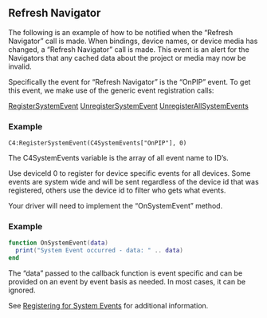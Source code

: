 
## Refresh Navigator

The following is an example of how to be notified when the “Refresh Navigator” call is made. When bindings, device names, or device media has changed, a “Refresh Navigator” call is made. This event is an alert for the Navigators that any cached data about the project or media may now be invalid.

Specifically the event for “Refresh Navigator” is the “OnPIP” event.  To get this event,  we make use of the generic event registration calls:

[RegisterSystemEvent][1]
[UnregisterSystemEvent][2]
[UnregisterAllSystemEvents][3]


### Example

`C4:RegisterSystemEvent(C4SystemEvents["OnPIP"], 0)`

The C4SystemEvents variable is the array of all event name to ID’s.

Use deviceId 0 to register for device specific events for all devices.  Some events are system wide and will be sent regardless of the device id that was registered, others use the device id to filter who gets what events.

Your driver will need to implement the “OnSystemEvent” method.


### Example

```lua
function OnSystemEvent(data)
  print("System Event occurred - data: " .. data)
end
```

The “data” passed to the callback function is event specific and can be provided on an event by event basis as needed.  In most cases, it can be ignored.

See [Registering for System Events][4] for additional information.

[1]:	https://snap-one.github.io/docs-driverworks-api/#registersystemevent
[2]:	https://snap-one.github.io/docs-driverworks-api/#unregistersystemevent
[3]:	https://snap-one.github.io/docs-driverworks-api/#unregisterallsystemevents
[4]:	https://snap-one.github.io/docs-driverworks-api/#registering-for-system-events